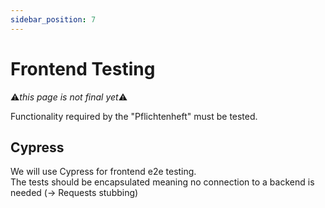 ```yaml
---
sidebar_position: 7
---
```


# Frontend Testing

⚠️*this page is not final yet*⚠️

Functionality required by the "Pflichtenheft" must be tested.

## Cypress

We will use Cypress for frontend e2e testing.  
The tests should be encapsulated meaning no connection to a backend is needed (→ Requests stubbing)

